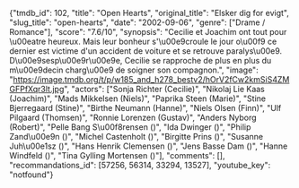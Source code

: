 {"tmdb_id": 102, "title": "Open Hearts", "original_title": "Elsker dig for evigt", "slug_title": "open-hearts", "date": "2002-09-06", "genre": ["Drame / Romance"], "score": "7.6/10", "synopsis": "Cecilie et Joachim ont tout pour \u00eatre heureux. Mais leur bonheur s'\u00e9croule le jour o\u00f9 ce dernier est victime d'un accident de voiture et se retrouve paralys\u00e9. D\u00e9sesp\u00e9r\u00e9e, Cecilie se rapproche de plus en plus du m\u00e9decin charg\u00e9 de soigner son compagnon.", "image": "https://image.tmdb.org/t/p/w185_and_h278_bestv2/hOrV2fCw2kmSiS4ZMGFPfXqr3lt.jpg", "actors": ["Sonja Richter (Cecilie)", "Nikolaj Lie Kaas (Joachim)", "Mads Mikkelsen (Niels)", "Paprika Steen (Marie)", "Stine Bjerregaard (Stine)", "Birthe Neumann (Hanne)", "Niels Olsen (Finn)", "Ulf Pilgaard (Thomsen)", "Ronnie Lorenzen (Gustav)", "Anders Nyborg (Robert)", "Pelle Bang S\u00f8rensen ()", "Ida Dwinger ()", "Philip Zand\u00e9n ()", "Michel Castenholt ()", "Birgitte Prins ()", "Susanne Juh\u00e1sz ()", "Hans Henrik Clemensen ()", "Jens Basse Dam ()", "Hanne Windfeld ()", "Tina Gylling Mortensen ()"], "comments": [], "recommandations_id": [57256, 56314, 33294, 13527], "youtube_key": "notfound"}